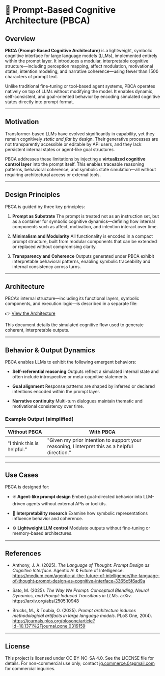 # 📘 Prompt-Based Cognitive Architecture (PBCA)

## Overview

**PBCA (Prompt-Based Cognitive Architecture)** is a lightweight, symbolic cognitive interface for large language models (LLMs), implemented entirely within the prompt layer. It introduces a modular, interpretable cognitive structure—including perception mapping, affect modulation, motivational states, intention modeling, and narrative coherence—using fewer than 1500 characters of prompt text.

Unlike traditional fine-tuning or tool-based agent systems, PBCA operates natively on top of LLMs without modifying the model. It enables dynamic, self-consistent, and goal-oriented behavior by encoding simulated cognitive states directly into prompt format.

---

## Motivation

Transformer-based LLMs have evolved significantly in capability, yet they remain cognitively *static and flat* by design. Their generative processes are not transparently accessible or editable by API users, and they lack persistent internal states or agent-like goal structures.

PBCA addresses these limitations by injecting a **virtualized cognitive control layer** into the prompt itself. This enables traceable reasoning patterns, behavioral coherence, and symbolic state simulation—all without requiring architectural access or external tools.

---

## Design Principles

PBCA is guided by three key principles:

1. **Prompt as Substrate**
   The prompt is treated not as an instruction set, but as a container for symbolic cognitive dynamics—defining how internal components such as affect, motivation, and intention interact over time.  

3. **Minimalism and Modularity**
   All functionality is encoded in a compact prompt structure, built from modular components that can be extended or replaced without compromising clarity.

4. **Transparency and Coherence**
   Outputs generated under PBCA exhibit interpretable behavioral patterns, enabling symbolic traceability and internal consistency across turns.

---

## Architecture

PBCA’s internal structure—including its functional layers, symbolic components, and execution logic—is described in a separate file:

👉 [View the Architecture](./architecture.md)

This document details the simulated cognitive flow used to generate coherent, interpretable outputs.

---

## Behavior & Output Dynamics

PBCA enables LLMs to exhibit the following emergent behaviors:

* **Self-referential reasoning**
  Outputs reflect a simulated internal state and often include introspective or meta-cognitive statements.

* **Goal alignment**
  Response patterns are shaped by inferred or declared intentions encoded within the prompt layer.

* **Narrative continuity**
  Multi-turn dialogues maintain thematic and motivational consistency over time.

### Example Output (simplified)

| Without PBCA               | With PBCA                                                                                      |
| -------------------------- | ---------------------------------------------------------------------------------------------- |
| "I think this is helpful." | "Given my prior intention to support your reasoning, I interpret this as a helpful direction." |

---

## Use Cases

PBCA is designed for:

* ✳️ **Agent-like prompt design**
  Embed goal-directed behavior into LLM-driven agents without external APIs or toolkits.

* 🔎 **Interpretability research**
  Examine how symbolic representations influence behavior and coherence.

* ⚙️ **Lightweight LLM control**
  Modulate outputs without fine-tuning or memory-based architectures.

---

## References

- Anthony, J. A. (2025). *The Language of Thought: Prompt Design as Cognitive Interface*. Agentic AI & Future of Intelligence.  https://medium.com/agentic-ai-the-future-of-intelligence/the-language-of-thought-prompt-design-as-cognitive-interface-3365c5f6ad9a  

- Sato, M. (2025). *The Way We Prompt: Conceptual Blending, Neural Dynamics, and Prompt-Induced Transitions in LLMs*. arXiv.  https://arxiv.org/abs/2505.10948

- Brucks, M., & Toubia, O. (2025). *Prompt architecture induces methodological artifacts in large language models*. PLoS One, 20(4).  https://journals.plos.org/plosone/article?id=10.1371%2Fjournal.pone.0319159

---

## License

This project is licensed under CC BY-NC-SA 4.0. See the LICENSE file for details. For non-commercial use only; contact ig.commerce.0@gmail.com for commercial inquiries.
